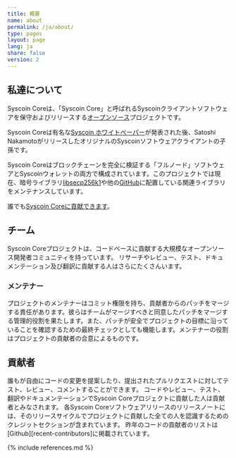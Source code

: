 ```yaml
---
title: 概要
name: about
permalink: /ja/about/
type: pages
layout: page
lang: ja
share: false
version: 2
---
```


## 私達について

Syscoin Coreは、「Syscoin Core」と呼ばれるSyscoinクライアントソフトウェアを保守およびリリースする[オープンソース](https://opensource.org/)プロジェクトです。

Syscoin Coreは有名な[Syscoin ホワイトペーパー](/syscoin.pdf)が発表された後、Satoshi NakamotoがリリースしたオリジナルのSyscoinソフトウェアクライアントの子孫です。

Syscoin Coreはブロックチェーンを完全に検証する「フルノード」ソフトウェアとSyscoinウォレットの両方で構成されています。このプロジェクトでは現在、暗号ライブラリ[libsecp256k1](https://github.com/syscoin/secp256k1)や他の[GitHub](https://github.com/syscoin)に配置している関連ライブラリをメンテナンスしています。

誰でも[Syscoin Coreに貢献できます](/ja/contribute/)。

## チーム

Syscoin Coreプロジェクトは、コードベースに貢献する大規模なオープンソース開発者コミュニティを持っています。
リサーチやレビュー、テスト、ドキュメンテーション及び翻訳に貢献する人はさらにたくさんいます。

### メンテナー

プロジェクトのメンテナーはコミット権限を持ち、貢献者からのパッチをマージする責任があります。彼らはチームがマージすべきと同意したパッチをマージする管理的役割を果たします。また、パッチが安全でプロジェクトの目標に沿っていることを確認するための最終チェックとしても機能します。メンテナーの役割はプロジェクトの貢献者の合意によるものです。

## 貢献者

誰もが自由にコードの変更を提案したり、提出されたプルリクエストに対してテスト、レビュー、コメントすることができます。
コードやレビュー、テスト、翻訳やドキュメンテーションでSyscoin Coreプロジェクトに貢献した人は貢献者とみなされます。
各Syscoin Coreソフトウェアリリースのリリースノートには、そのリリースサイクルでプロジェクトに貢献した全ての人を認識するためのクレジットセクションが含まれています。
昨年のコードの貢献者のリストは[Github][recent-contributors]に掲載されています。

{% include references.md %}
